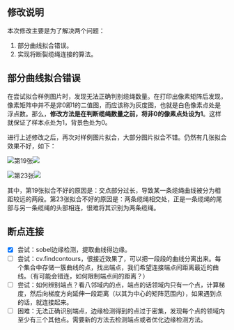 ## 修改说明

本次修改主要是为了解决两个问题：

1. 部分曲线拟合错误。
2. 实现将断裂缆绳连接的算法。



## 部分曲线拟合错误

在尝试拟合样例图片时，发现无法正确判别缆绳数量。在打印出像素矩阵后发现，像素矩阵中并不是非0即1的二值图，而应该称为灰度图，也就是白色像素点处是浮点数。那么，**修改方法是在判断缆绳数量之前，将非0的像素点处设为1**。这样就保证了样本点处为1，背景色处为0。

进行上述修改之后，再次对样例图片拟合，大部分图片拟合不错。仍然有几张拟合效果不好，如下：

![第19张](./badfit/19.png)![](./badfit/fit/19_fit.png)


![第23张](./badfit/23.png)![](./badfit/fit/23_fit.png)

其中，第19张拟合不好的原因是：交点部分过长，导致某一条缆绳曲线被分为相距较远的两段。第23张拟合不好的原因是：两条缆绳相交处，正是一条缆绳的尾部与另一条缆绳的头部相连，很难将其识别为两条缆绳。

## 断点连接

- [x] 尝试：sobel边缘检测，提取曲线得边缘。
- [ ] 尝试：cv.findcontours，很接近效果了，可以把一段段的曲线分离出来。每个集合中存储一簇曲线的点，找出端点，我们希望连接端点间距离最近的曲线。（有可能会错连，如何限制端点间的距离？）
- [ ]  尝试：如何辨别端点？看八邻域内的点，端点的话领域内只有一个点，计算梯度，然后向梯度方向延伸一段距离（以其为中心的矩阵范围内），如果遇到点的话，就连接起来。
- [ ]  困难：无法正确识别端点，边缘检测得到的点过于密集，发现每个点的领域内至少有三个其他点。需要新的方法去检测端点或者优化边缘检测方法。